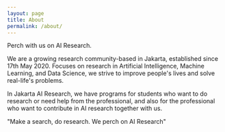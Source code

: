 ```yaml
---
layout: page
title: About
permalink: /about/
---
```


Perch with us on AI Research.

We are a growing research community-based in Jakarta, established since 17th May 2020. Focuses on research in Artificial Intelligence, Machine Learning, and Data Science, we strive to improve people's lives and solve real-life's problems.

In Jakarta AI Research, we have programs for students who want to do research or need help from the professional, and also for the professional who want to contribute in AI research together with us.

"Make a search, do research. We perch on AI Research"